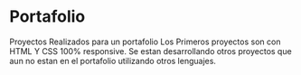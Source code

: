 # Portafolio
Proyectos Realizados para un portafolio 
Los Primeros proyectos son con HTML Y CSS 100% responsive.
Se estan desarrollando otros proyectos que aun no estan en el portafolio utilizando otros lenguajes.
